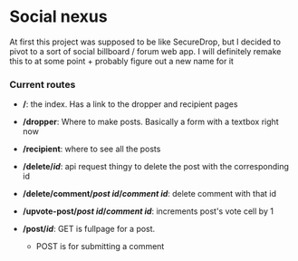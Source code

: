 # Social nexus  
 
At first this project was supposed to be like SecureDrop, but I decided to pivot to a sort of social billboard / forum web app. I will definitely remake this to at some point + probably figure out a new name for it

### Current routes

* **/**: the index. Has a link to the dropper and recipient pages

* **/dropper**: Where to make posts. Basically a form with a textbox right now

* **/recipient**: where to see all the posts

* **/delete/_id_**: api request thingy to delete the post with the corresponding id

* **/delete/comment/_post id_/_comment id_**: delete comment with that id

* **/upvote-post/_post id_/_comment id_**: increments post's vote cell by 1

* **/post/_id_**: GET is fullpage for a post. 
     * POST is for submitting a comment